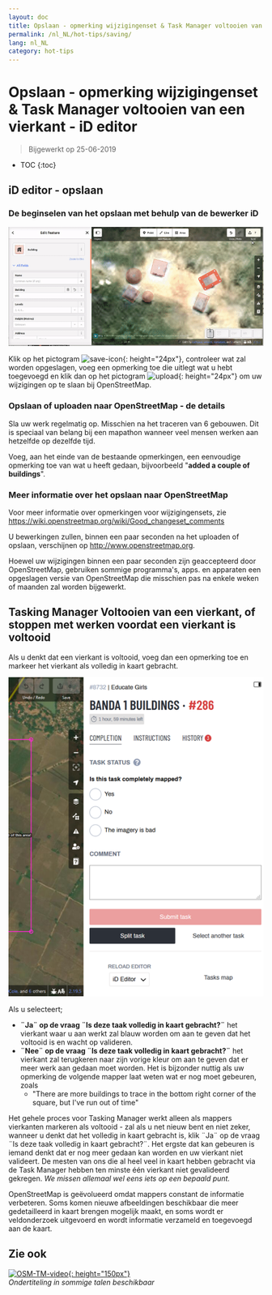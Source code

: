 ```yaml
---
layout: doc
title: Opslaan - opmerking wijzigingenset & Task Manager voltooien van een vierkant - iD editor
permalink: /nl_NL/hot-tips/saving/
lang: nl_NL
category: hot-tips
---
```


Opslaan - opmerking wijzigingenset & Task Manager voltooien van een vierkant - iD editor
============

> Bijgewerkt op 25-06-2019

- TOC
{:toc}

iD editor - opslaan
------------------

### De beginselen van het opslaan met behulp van de bewerker iD ###

![saving OSM][]


Klik op het pictogram ![save-icon]{: height="24px"}, controleer wat zal worden opgeslagen, voeg een opmerking toe die uitlegt wat u hebt toegevoegd en klik dan op het pictogram ![upload]{: height="24px"} om uw wijzigingen op te slaan bij OpenStreetMap.  

### Opslaan of uploaden naar OpenStreetMap - de details ###

Sla uw werk regelmatig op. Misschien na het traceren van 6 gebouwen. Dit is speciaal van belang bij een mapathon wanneer veel mensen werken aan hetzelfde op dezelfde tijd.  

Voeg, aan het einde van de bestaande opmerkingen, een eenvoudige opmerking toe van wat u heeft gedaan, bijvoorbeeld "**added a couple of buildings**".  

### Meer informatie over het opslaan naar OpenStreetMap ###

Voor meer informatie over opmerkingen voor wijzigingensets, zie <https://wiki.openstreetmap.org/wiki/Good_changeset_comments>  

U bewerkingen zullen, binnen een paar seconden na het uploaden of opslaan, verschijnen op <http://www.openstreetmap.org>.  

Hoewel uw wijzigingen binnen een paar seconden zijn geaccepteerd door OpenStreetMap, gebruiken sommige programma's, apps. en apparaten een opgeslagen versie van OpenStreetMap die misschien pas na enkele weken of maanden zal worden bijgewerkt.  

Tasking Manager Voltooien van een vierkant, of stoppen met werken voordat een vierkant is voltooid  
-------------------------------------------------------------------

Als u denkt dat een vierkant is voltooid, voeg dan een opmerking toe en markeer het vierkant als volledig in kaart gebracht.

![Stop Mapping][]  

Als u selecteert;

- **¨Ja¨ op de vraag ¨Is deze taak volledig in kaart gebracht?¨** het vierkant waar u aan werkt zal blauw worden om aan te geven dat het voltooid is en wacht op valideren.  
- **¨Nee¨ op de vraag ¨Is deze taak volledig in kaart gebracht?¨** het vierkant zal terugkeren naar zijn vorige kleur om aan te geven dat er meer werk aan gedaan moet worden. Het is bijzonder nuttig als uw opmerking de volgende mapper laat weten wat er nog moet gebeuren, zoals  
    - "There are more buildings to trace in the bottom right corner of the square, but I've run out of time"  

Het gehele proces voor Tasking Manager werkt alleen als mappers vierkanten markeren als voltooid - zal als u net nieuw bent en niet zeker, wanneer u denkt dat het volledig in kaart gebracht is, klik ¨Ja¨ op de vraag ¨Is deze taak volledig in kaart gebracht?¨. Het ergste dat kan gebeuren is iemand denkt dat er nog meer gedaan kan worden en uw vierkant niet valideert. De mesten van ons die al heel veel in kaart hebben gebracht via de Task Manager hebben ten minste één vierkant niet gevalideerd gekregen. *We missen allemaal wel eens iets op een bepaald punt.*  

OpenStreetMap is geëvolueerd omdat mappers constant de informatie verbeteren. Soms komen nieuwe afbeeldingen beschikbaar die meer gedetailleerd in kaart brengen mogelijk maakt, en soms wordt er veldonderzoek uitgevoerd en wordt informatie verzameld en toegevoegd aan de kaart.   

Zie ook  
---------

[![OSM-TM-video]{: height="150px"}](https://www.youtube.com/watch?v=_feTGQXLf_M&list=PLb9506_-6FMHZ3nwn9heri3xjQKrSq1hN&index=9 "Humanitarian OpenStreetMap Team - Tasking Manager Tutorial Videos")  
*Ondertiteling in sommige talen beschikbaar*  



[saving OSM]:/images/hot-tips/saving.gif
[keymon]:/images/hot-tips/keymon.png
[Stop Mapping]:/images/hot-tips/20190625-TM-stop-mapping-800px.png
[id issues icon]: /images/hot-tips/id-issues.png
[warn when mapping]: /images/hot-tips/20190625-warn-when-mapping.png
[id issues]: /images/hot-tips/20190625-id-issues.png
[id issues everywhere]: /images/hot-tips/20190625-id-issues-everywhere.png
[save-icon]: /images/beginner/save-icon.png "Pictogram Opslaan"
[upload]: /images/beginner/upload.png "Uploaden"
[arrow-up]: /images/arrow-up.png
[OSM-TM-video]: /images/hot-tips/OSM-TM-video.png "Humanitarian OpenStreetMap Team - Tasking Manager Tutorial Videos"